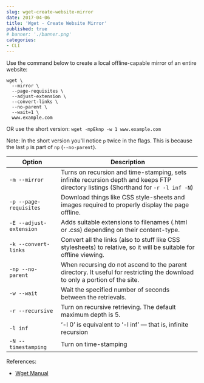 ```yaml
---
slug: wget-create-website-mirror
date: 2017-04-06
title: 'Wget - Create Website Mirror'
published: true
# banner: './banner.png'
categories:
- CLI
---
```


Use the command below to create a local offline-capable mirror of an entire website:

```
wget \
  --mirror \
  --page-requisites \
  --adjust-extension \
  --convert-links \
  --no-parent \
  --wait=1 \
  www.example.com
```

OR use the short version: `wget -mpEknp -w 1 www.example.com`

Note: In the short version you'll notice `p` twice in the flags. This is because the last `p` is part of `np` (`--no-parent`).

| Option                   | Description |
| ------------------------ | ---- |
| `-m --mirror`            | Turns on recursion and time-stamping, sets infinite recursion depth and keeps FTP directory listings (Shorthand for `-r -l inf -N`) |
| `-p --page-requisites`   | Download things like CSS style-sheets and images required to properly display the page offline. |
| `-E --adjust-extension`  | Adds suitable extensions to filenames (.html or .css) depending on their content-type. |
| `-k --convert-links`     | Convert all the links (also to stuff like CSS stylesheets) to relative, so it will be suitable for offline viewing. |
| `-np --no-parent`        | When recursing do not ascend to the parent directory. It useful for restricting the download to only a portion of the site. |
| `-w --wait`              | Wait the specified number of seconds between the retrievals. |
| `-r --recursive`         | Turn on recursive retrieving. The default maximum depth is 5. |
| `-l inf`                 | ‘-l 0’ is equivalent to ‘-l inf’ — that is, infinite recursion |
| `-N --timestamping`      | Turn on time-stamping |

References:
- [Wget Manual](https://www.gnu.org/software/wget/manual/wget.html)
